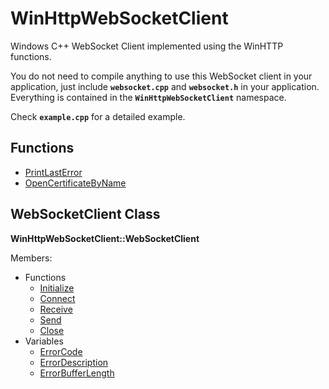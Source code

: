 # WinHttpWebSocketClient
Windows C++ WebSocket Client implemented using the WinHTTP functions.

You do not need to compile anything to use this WebSocket client in your application, just include **`websocket.cpp`** and **`websocket.h`** in your application.
Everything is contained in the **`WinHttpWebSocketClient`** namespace.

Check **`example.cpp`** for a detailed example.

## Functions

- [PrintLastError](docs/PrintLastError.md)
- [OpenCertificateByName](docs/OpenCertificateByName.md)

## WebSocketClient Class

**WinHttpWebSocketClient::WebSocketClient**

Members:
- Functions
  - [Initialize](docs/WebSocketClient/Initialize.md)
  - [Connect](docs/WebSocketClient/Connect.md)
  - [Receive](docs/WebSocketClient/Receive.md)
  - [Send](docs/WebSocketClient/Send.md)
  - [Close](docs/WebSocketClient/Close.md)
- Variables
  - [ErrorCode](docs/WebSocketClient/ErrorCode.md)
  - [ErrorDescription](docs/WebSocketClient/ErrorDescription.md)
  - [ErrorBufferLength](docs/WebSocketClient/ErrorBufferLength.md)
